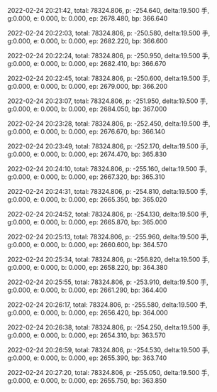 2022-02-24 20:21:42, total: 78324.806, p: -254.640, delta:19.500 手, g:0.000, e: 0.000, b: 0.000, ep: 2678.480, bp: 366.640

2022-02-24 20:22:03, total: 78324.806, p: -250.580, delta:19.500 手, g:0.000, e: 0.000, b: 0.000, ep: 2682.220, bp: 366.600

2022-02-24 20:22:24, total: 78324.806, p: -250.950, delta:19.500 手, g:0.000, e: 0.000, b: 0.000, ep: 2682.410, bp: 366.670

2022-02-24 20:22:45, total: 78324.806, p: -250.600, delta:19.500 手, g:0.000, e: 0.000, b: 0.000, ep: 2679.000, bp: 366.200

2022-02-24 20:23:07, total: 78324.806, p: -251.950, delta:19.500 手, g:0.000, e: 0.000, b: 0.000, ep: 2684.050, bp: 367.000

2022-02-24 20:23:28, total: 78324.806, p: -252.450, delta:19.500 手, g:0.000, e: 0.000, b: 0.000, ep: 2676.670, bp: 366.140

2022-02-24 20:23:49, total: 78324.806, p: -252.170, delta:19.500 手, g:0.000, e: 0.000, b: 0.000, ep: 2674.470, bp: 365.830

2022-02-24 20:24:10, total: 78324.806, p: -255.160, delta:19.500 手, g:0.000, e: 0.000, b: 0.000, ep: 2667.320, bp: 365.310

2022-02-24 20:24:31, total: 78324.806, p: -254.810, delta:19.500 手, g:0.000, e: 0.000, b: 0.000, ep: 2665.350, bp: 365.020

2022-02-24 20:24:52, total: 78324.806, p: -254.130, delta:19.500 手, g:0.000, e: 0.000, b: 0.000, ep: 2665.870, bp: 365.000

2022-02-24 20:25:13, total: 78324.806, p: -255.960, delta:19.500 手, g:0.000, e: 0.000, b: 0.000, ep: 2660.600, bp: 364.570

2022-02-24 20:25:34, total: 78324.806, p: -256.820, delta:19.500 手, g:0.000, e: 0.000, b: 0.000, ep: 2658.220, bp: 364.380

2022-02-24 20:25:55, total: 78324.806, p: -253.910, delta:19.500 手, g:0.000, e: 0.000, b: 0.000, ep: 2661.290, bp: 364.400

2022-02-24 20:26:17, total: 78324.806, p: -255.580, delta:19.500 手, g:0.000, e: 0.000, b: 0.000, ep: 2656.420, bp: 364.000

2022-02-24 20:26:38, total: 78324.806, p: -254.250, delta:19.500 手, g:0.000, e: 0.000, b: 0.000, ep: 2654.310, bp: 363.570

2022-02-24 20:26:59, total: 78324.806, p: -254.530, delta:19.500 手, g:0.000, e: 0.000, b: 0.000, ep: 2655.390, bp: 363.740

2022-02-24 20:27:20, total: 78324.806, p: -255.050, delta:19.500 手, g:0.000, e: 0.000, b: 0.000, ep: 2655.750, bp: 363.850